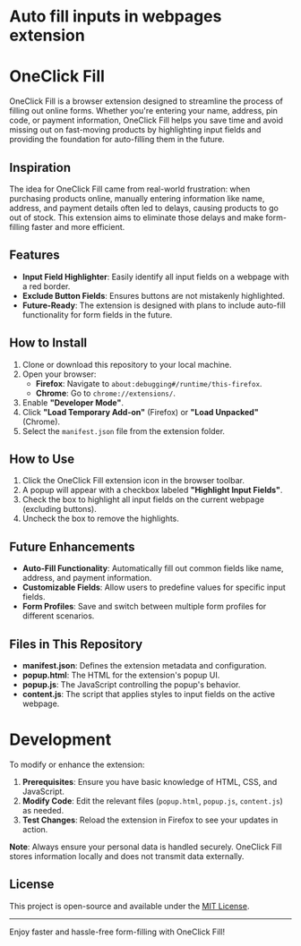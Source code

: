 # Auto fill inputs in webpages extension
# OneClick Fill

OneClick Fill is a browser extension designed to streamline the process of filling out online forms. Whether you're entering your name, address, pin code, or payment information, OneClick Fill helps you save time and avoid missing out on fast-moving products by highlighting input fields and providing the foundation for auto-filling them in the future.

## Inspiration
The idea for OneClick Fill came from real-world frustration: when purchasing products online, manually entering information like name, address, and payment details often led to delays, causing products to go out of stock. This extension aims to eliminate those delays and make form-filling faster and more efficient.

## Features
- **Input Field Highlighter**: Easily identify all input fields on a webpage with a red border.
- **Exclude Button Fields**: Ensures buttons are not mistakenly highlighted.
- **Future-Ready**: The extension is designed with plans to include auto-fill functionality for form fields in the future.

## How to Install
1. Clone or download this repository to your local machine.
2. Open your browser:
   - **Firefox**: Navigate to `about:debugging#/runtime/this-firefox`.
   - **Chrome**: Go to `chrome://extensions/`.
3. Enable **"Developer Mode"**.
4. Click **"Load Temporary Add-on"** (Firefox) or **"Load Unpacked"** (Chrome).
5. Select the `manifest.json` file from the extension folder.

## How to Use
1. Click the OneClick Fill extension icon in the browser toolbar.
2. A popup will appear with a checkbox labeled **"Highlight Input Fields"**.
3. Check the box to highlight all input fields on the current webpage (excluding buttons).
4. Uncheck the box to remove the highlights.

## Future Enhancements
- **Auto-Fill Functionality**: Automatically fill out common fields like name, address, and payment information.
- **Customizable Fields**: Allow users to predefine values for specific input fields.
- **Form Profiles**: Save and switch between multiple form profiles for different scenarios.

## Files in This Repository
- **manifest.json**: Defines the extension metadata and configuration.
- **popup.html**: The HTML for the extension's popup UI.
- **popup.js**: The JavaScript controlling the popup's behavior.
- **content.js**: The script that applies styles to input fields on the active webpage.

# Development

To modify or enhance the extension:

1. **Prerequisites**: Ensure you have basic knowledge of HTML, CSS, and JavaScript.
2. **Modify Code**: Edit the relevant files (`popup.html`, `popup.js`, `content.js`) as needed.
3. **Test Changes**: Reload the extension in Firefox to see your updates in action.


**Note**: Always ensure your personal data is handled securely. OneClick Fill stores information locally and does not transmit data externally.

## License
This project is open-source and available under the [MIT License](LICENSE).

<!-- ## Screenshots
![Popup UI](https://via.placeholder.com/400x150?text=Popup+UI+Preview)
![Highlighted Fields](https://via.placeholder.com/400x300?text=Highlighted+Fields+Preview) -->

---

Enjoy faster and hassle-free form-filling with OneClick Fill!
